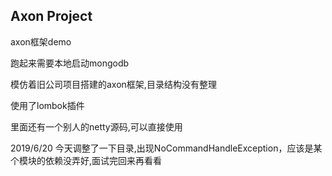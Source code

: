 ## Axon Project 

axon框架demo

跑起来需要本地启动mongodb

模仿着旧公司项目搭建的axon框架,目录结构没有整理

使用了lombok插件

里面还有一个别人的netty源码,可以直接使用

2019/6/20 今天调整了一下目录,出现NoCommandHandleException，应该是某个模块的依赖没弄好,面试完回来再看看
